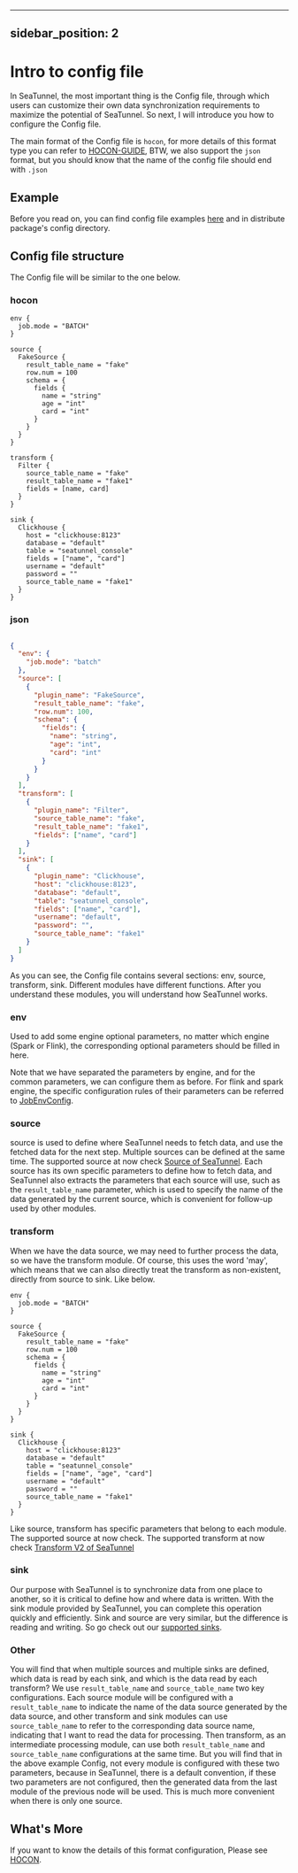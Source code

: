 ---

sidebar_position: 2
-------------------

# Intro to config file

In SeaTunnel, the most important thing is the Config file, through which users can customize their own data
synchronization requirements to maximize the potential of SeaTunnel. So next, I will introduce you how to
configure the Config file.

The main format of the Config file is `hocon`, for more details of this format type you can refer to [HOCON-GUIDE](https://github.com/lightbend/config/blob/main/HOCON.md),
BTW, we also support the `json` format, but you should know that the name of the config file should end with `.json`

## Example

Before you read on, you can find config file
examples [here](https://github.com/apache/seatunnel/tree/dev/config) and in distribute package's
config directory.

## Config file structure

The Config file will be similar to the one below.

### hocon

```hocon
env {
  job.mode = "BATCH"
}

source {
  FakeSource {
    result_table_name = "fake"
    row.num = 100
    schema = {
      fields {
        name = "string"
        age = "int"
        card = "int"
      }
    }
  }
}

transform {
  Filter {
    source_table_name = "fake"
    result_table_name = "fake1"
    fields = [name, card]
  }
}

sink {
  Clickhouse {
    host = "clickhouse:8123"
    database = "default"
    table = "seatunnel_console"
    fields = ["name", "card"]
    username = "default"
    password = ""
    source_table_name = "fake1"
  }
}
```

### json

```json

{
  "env": {
    "job.mode": "batch"
  },
  "source": [
    {
      "plugin_name": "FakeSource",
      "result_table_name": "fake",
      "row.num": 100,
      "schema": {
        "fields": {
          "name": "string",
          "age": "int",
          "card": "int"
        }
      }
    }
  ],
  "transform": [
    {
      "plugin_name": "Filter",
      "source_table_name": "fake",
      "result_table_name": "fake1",
      "fields": ["name", "card"]
    }
  ],
  "sink": [
    {
      "plugin_name": "Clickhouse",
      "host": "clickhouse:8123",
      "database": "default",
      "table": "seatunnel_console",
      "fields": ["name", "card"],
      "username": "default",
      "password": "",
      "source_table_name": "fake1"
    }
  ]
}

```

As you can see, the Config file contains several sections: env, source, transform, sink. Different modules
have different functions. After you understand these modules, you will understand how SeaTunnel works.

### env

Used to add some engine optional parameters, no matter which engine (Spark or Flink), the corresponding
optional parameters should be filled in here.

Note that we have separated the parameters by engine, and for the common parameters, we can configure them as before.
For flink and spark engine, the specific configuration rules of their parameters can be referred to [JobEnvConfig](./JobEnvConfig.md).

<!-- TODO add supported env parameters -->

### source

source is used to define where SeaTunnel needs to fetch data, and use the fetched data for the next step.
Multiple sources can be defined at the same time. The supported source at now
check [Source of SeaTunnel](../connector-v2/source). Each source has its own specific parameters to define how to
fetch data, and SeaTunnel also extracts the parameters that each source will use, such as
the `result_table_name` parameter, which is used to specify the name of the data generated by the current
source, which is convenient for follow-up used by other modules.

### transform

When we have the data source, we may need to further process the data, so we have the transform module. Of
course, this uses the word 'may', which means that we can also directly treat the transform as non-existent,
directly from source to sink. Like below.

```hocon
env {
  job.mode = "BATCH"
}

source {
  FakeSource {
    result_table_name = "fake"
    row.num = 100
    schema = {
      fields {
        name = "string"
        age = "int"
        card = "int"
      }
    }
  }
}

sink {
  Clickhouse {
    host = "clickhouse:8123"
    database = "default"
    table = "seatunnel_console"
    fields = ["name", "age", "card"]
    username = "default"
    password = ""
    source_table_name = "fake1"
  }
}
```

Like source, transform has specific parameters that belong to each module. The supported source at now check.
The supported transform at now check [Transform V2 of SeaTunnel](../transform-v2)

### sink

Our purpose with SeaTunnel is to synchronize data from one place to another, so it is critical to define how
and where data is written. With the sink module provided by SeaTunnel, you can complete this operation quickly
and efficiently. Sink and source are very similar, but the difference is reading and writing. So go check out
our [supported sinks](../connector-v2/sink).

### Other

You will find that when multiple sources and multiple sinks are defined, which data is read by each sink, and
which is the data read by each transform? We use `result_table_name` and `source_table_name` two key
configurations. Each source module will be configured with a `result_table_name` to indicate the name of the
data source generated by the data source, and other transform and sink modules can use `source_table_name` to
refer to the corresponding data source name, indicating that I want to read the data for processing. Then
transform, as an intermediate processing module, can use both `result_table_name` and `source_table_name`
configurations at the same time. But you will find that in the above example Config, not every module is
configured with these two parameters, because in SeaTunnel, there is a default convention, if these two
parameters are not configured, then the generated data from the last module of the previous node will be used.
This is much more convenient when there is only one source.

## What's More

If you want to know the details of this format configuration, Please
see [HOCON](https://github.com/lightbend/config/blob/main/HOCON.md).
